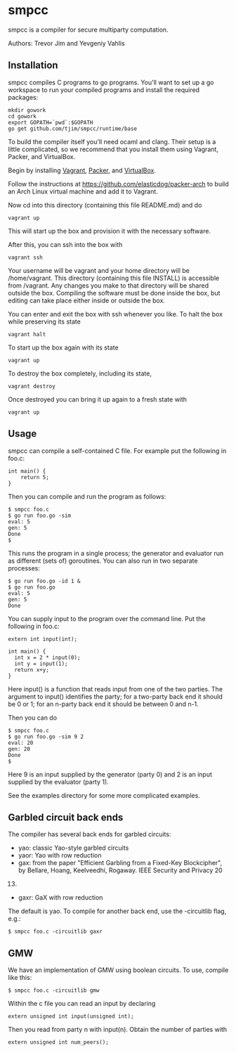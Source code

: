 smpcc
=====

smpcc is a compiler for secure multiparty computation.

Authors: Trevor Jim and Yevgeniy Vahlis

## Installation

smpcc compiles C programs to go programs.  You'll want to set up a go
workspace to run your compiled programs and install the required
packages:

    mkdir gowork
    cd gowork
    export GOPATH=`pwd`:$GOPATH
    go get github.com/tjim/smpcc/runtime/base

To build the compiler itself you'll need ocaml and clang.  Their setup
is a little complicated, so we recommend that you install them using
Vagrant, Packer, and VirtualBox.

Begin by installing [Vagrant](http://www.vagrantup.com/),
[Packer](http://www.packer.io/), and
[VirtualBox](https://www.virtualbox.org/).

Follow the instructions at <https://github.com/elasticdog/packer-arch>
to build an Arch Linux virtual machine and add it to Vagrant.

Now cd into this directory (containing this file README.md) and do

    vagrant up

This will start up the box and provision it with the necessary software.

After this, you can ssh into the box with

    vagrant ssh

Your username will be vagrant and your home directory will be
/home/vagrant.  This directory (containing this file INSTALL) is
accessible from /vagrant.  Any changes you make to that directory will
be shared outside the box.  Compiling the software must be done inside
the box, but editing can take place either inside or outside the box.

You can enter and exit the box with ssh whenever you like.  To halt
the box while preserving its state

    vagrant halt

To start up the box again with its state

    vagrant up

To destroy the box completely, including its state,

    vagrant destroy

Once destroyed you can bring it up again to a fresh state with

    vagrant up

## Usage

smpcc can compile a self-contained C file.  For example put the
following in foo.c:

    int main() {
        return 5;
    }

Then you can compile and run the program as follows:

    $ smpcc foo.c
    $ go run foo.go -sim
    eval: 5
    gen: 5
    Done
    $

This runs the program in a single process; the generator and evaluator
run as different (sets of) goroutines.  You can also run in two separate processes:

    $ go run foo.go -id 1 &
    $ go run foo.go
    eval: 5
    gen: 5
    Done

You can supply input to the program over the command line.  Put the
following in foo.c:

    extern int input(int);

    int main() {
      int x = 2 * input(0);
      int y = input(1);
      return x+y;
    }

Here input() is a function that reads input from one of the two
parties.  The argument to input() identifies the party; for a
two-party back end it should be 0 or 1; for an n-party back end it
should be between 0 and n-1.

Then you can do

    $ smpcc foo.c
    $ go run foo.go -sim 9 2
    eval: 20
    gen: 20
    Done
    $

Here 9 is an input supplied by the generator (party 0) and 2 is an
input supplied by the evaluator (party 1).

See the examples directory for some more complicated examples.

## Garbled circuit back ends

The compiler has several back ends for garbled circuits:

* yao: classic Yao-style garbled circuits
* yaor: Yao with row reduction
* gax: from the paper "Efficient Garbling from a Fixed-Key Blockcipher", by Bellare, Hoang, Keelveedhi, Rogaway. IEEE Security and Privacy 20
13.
* gaxr: GaX with row reduction

The default is yao.  To compile for another back end, use the
-circuitlib flag, e.g.:

    $ smpcc foo.c -circuitlib gaxr

## GMW

We have an implementation of GMW using boolean circuits.
To use, compile like this:

    $ smpcc foo.c -circuitlib gmw

Within the c file you can read an input by declaring

    extern unsigned int input(unsigned int);

Then you read from party n with input(n).  Obtain the number of parties with

    extern unsigned int num_peers();
